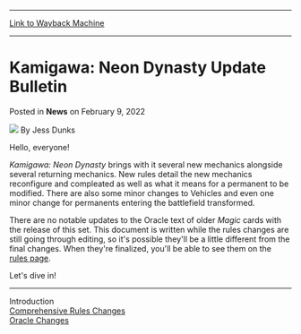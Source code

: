 
---
[Link to Wayback Machine](https://web.archive.org/web/20220209155948/https://magic.wizards.com/en/articles/archive/news/kamigawa-neon-dynasty-update-bulletin-2022-02-09)

[_metadata_:author]:- "Jess Dunks"
[_metadata_:description]:- "A review of all the Oracle and Comprehensive Rules changes coming with Kamigawa: Neon Dynasty."
[_metadata_:generator]:- "Drupal 7 (http://drupal.org)"
[_metadata_:node]:- "1570962"
[_metadata_:publish_date]:- "2022-02-09"
[_metadata_:source]:- "div-main-content"
[_metadata_:title]:- "Kamigawa: Neon Dynasty Update Bulletin"
[_metadata_:wayback_capture_timestamp]:- "2022-02-09 15:59:48"
[_metadata_:wayback_raw_url]:- "https://web.archive.org/web/20220209155948id_/https://magic.wizards.com/en/articles/archive/news/kamigawa-neon-dynasty-update-bulletin-2022-02-09"
[_metadata_:wayback_url]:- "https://magic.wizards.com/en/articles/archive/news/kamigawa-neon-dynasty-update-bulletin-2022-02-09"
---


Kamigawa: Neon Dynasty Update Bulletin
======================================



 Posted in **News**
 on February 9, 2022 






![](https://media.magic.wizards.com/styles/auth_small/public/images/person/wizards_author.jpg)
By Jess Dunks











Hello, everyone!


*Kamigawa: Neon Dynasty* brings with it several new mechanics alongside several returning mechanics. New rules detail the new mechanics reconfigure and compleated as well as what it means for a permanent to be modified. There are also some minor changes to Vehicles and even one minor change for permanents entering the battlefield transformed.


There are no notable updates to the Oracle text of older *Magic* cards with the release of this set. This document is written while the rules changes are still going through editing, so it's possible they'll be a little different from the final changes. When they're finalized, you'll be able to see them on the [rules page](https://magic.wizards.com/en/game-info/gameplay/rules-and-formats/rules).


Let's dive in!




---

Introduction  
[Comprehensive Rules Changes](https://magic.wizards.com/en/articles/archive/news/comprehensive-rules-changes-2022-02-09)  
[Oracle Changes](https://magic.wizards.com/en/articles/archive/news/oracle-changes-2022-02-09)







